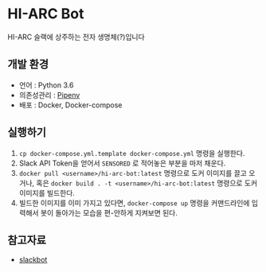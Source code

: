 # HI-ARC Bot

HI-ARC 슬랙에 상주하는 전자 생명체(?)입니다

## 개발 환경
* 언어 : Python 3.6
* 의존성관리 : [Pipenv](https://github.com/pypa/pipenv)
* 배포 : Docker, Docker-compose

## 실행하기

1. `cp docker-compose.yml.template docker-compose.yml` 명령을 실행한다.
2. Slack API Token을 얻어서 `SENSORED` 로 적어놓은 부분을 마저 채운다.
3. `docker pull <username>/hi-arc-bot:latest` 명령으로 도커 이미지를 끌고 오거나, 혹은 `docker build . -t <username>/hi-arc-bot:latest` 명령으로 도커 이미지를 빌드한다.
4. 빌드한 이미지를 이미 가지고 있다면, `docker-compose up` 명령을 커맨드라인에 입력해서 봇이 돌아가는 모습을 편-안하게 지켜보면 된다.

## 참고자료
* [slackbot](https://github.com/lins05/slackbot)